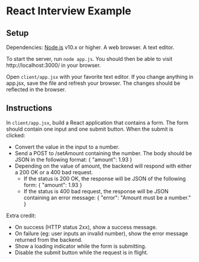 # React Interview Example

## Setup

Dependencies: [Node.js](https://nodejs.org/) v10.x or higher. A web browser. A text editor.

To start the server, run `node app.js`. You should then be able to visit http://localhost:3000/ in your browser.

Open `client/app.jsx` with your favorite text editor. If you change anything in app.jsx, save the file and refresh your browser. The changes should be reflected in the browser.


## Instructions

In `client/app.jsx`, build a React application that contains a form. The form should contain one input and one submit button. When the submit is clicked:

- Convert the value in the input to a number.
- Send a POST to /setAmount containing the number. The body should be JSON in the following format:
    {
      "amount": 1.93
    }
- Depending on the value of amount, the backend will respond with either a 200 OK or a 400 bad request.
  - If the status is 200 OK, the response will be JSON of the following form:
    {
      "amount": 1.93
    }
  - If the status is 400 bad request, the response will be JSON containing an error message:
    {
      "error": "Amount must be a number."
    }

Extra credit:
  - On success (HTTP status 2xx), show a success message.
  - On failure (eg: user inputs an invalid number), show the error message returned from the backend.
  - Show a loading indicator while the form is submitting.
  - Disable the submit button while the request is in flight.
